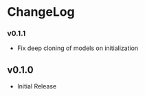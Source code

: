 # ChangeLog

### v0.1.1
 - Fix deep cloning of models on initialization

## v0.1.0
 - Initial Release
